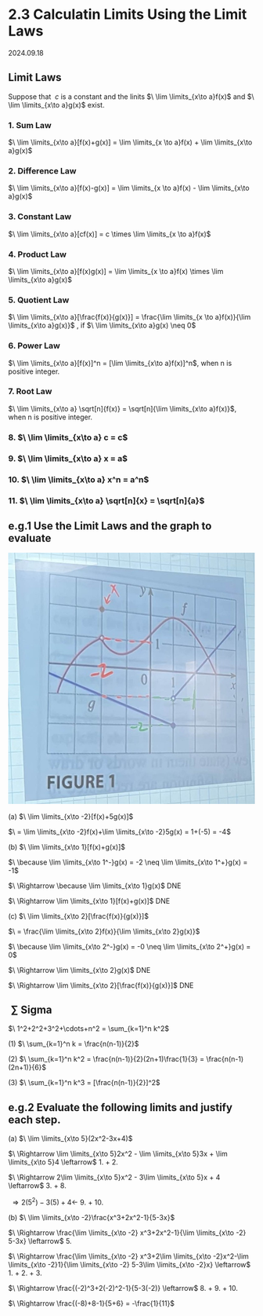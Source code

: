 # 2.3 Calculatin Limits Using the Limit Laws
2024.09.18

## Limit Laws

Suppose that $\ c$ is a constant and the linits $\ \lim \limits_{x\to a}f(x)$ and $\ \lim \limits_{x\to a}g(x)$ exist.

### 1. Sum Law

$\ \lim \limits_{x\to a}[f(x)+g(x)] = \lim \limits_{x \to a}f(x) + \lim \limits_{x\to a}g(x)$

### 2. Difference Law

$\ \lim \limits_{x\to a}[f(x)-g(x)] = \lim \limits_{x \to a}f(x) - \lim \limits_{x\to a}g(x)$

### 3. Constant Law

$\ \lim \limits_{x\to a}[cf(x)] = c \times \lim \limits_{x \to a}f(x)$

### 4. Product Law

$\ \lim \limits_{x\to a}[f(x)g(x)] = \lim \limits_{x \to a}f(x) \times \lim \limits_{x\to a}g(x)$

### 5. Quotient Law

$\ \lim \limits_{x\to a}[\frac{f(x)}{g(x)}] = \frac{\lim \limits_{x \to a}f(x)}{\lim \limits_{x\to a}g(x)}$ , if $\ \lim \limits_{x\to a}g(x)	\neq 0$

### 6. Power Law

$\ \lim \limits_{x\to a}[f(x)]^n = [\lim \limits_{x\to a}f(x)]^n$, when n is positive integer.

### 7. Root Law

$\ \lim \limits_{x\to a} \sqrt[n]{f(x)} = \sqrt[n]{\lim \limits_{x\to a}f(x)}$, when n is positive integer.

### 8. $\ \lim \limits_{x\to a} c = c$

### 9. $\ \lim \limits_{x\to a} x = a$

### 10. $\ \lim \limits_{x\to a} x^n = a^n$

### 11. $\ \lim \limits_{x\to a} \sqrt[n]{x} = \sqrt[n]{a}$

## e.g.1 Use the Limit Laws and the graph to evaluate

![graph](img/2024.09.24.1.jpg)

(a) $\ \lim \limits_{x\to -2}[f(x)+5g(x)]$

$\ = \lim \limits_{x\to -2}f(x)+\lim \limits_{x\to -2}5g(x) = 1+(-5) = -4$

(b) $\ \lim \limits_{x\to 1}[f(x)+g(x)]$

$\ \because \lim \limits_{x\to 1^-}g(x) = -2 \neq \lim \limits_{x\to 1^+}g(x) = -1$

$\ \Rightarrow \because \lim \limits_{x\to 1}g(x)$ DNE

$\ \Rightarrow \lim \limits_{x\to 1}[f(x)+g(x)]$ DNE

(c) $\ \lim \limits_{x\to 2}[\frac{f(x)}{g(x)}]$

$\ = \frac{\lim \limits_{x\to 2}f(x)}{\lim \limits_{x\to 2}g(x)}$

$\ \because \lim \limits_{x\to 2^-}g(x) = -0 \neq \lim \limits_{x\to 2^+}g(x) = 0$

$\ \Rightarrow \lim \limits_{x\to 2}g(x)$ DNE

$\ \Rightarrow \lim \limits_{x\to 2}[\frac{f(x)}{g(x)}]$ DNE

## $\ \sum$ Sigma

$\ 1^2+2^2+3^2+\cdots+n^2 = \sum_{k=1}^n k^2$

(1) $\ \sum_{k=1}^n k = \frac{n(n-1)}{2}$

(2) $\ \sum_{k=1}^n k^2 = \frac{n(n-1)}{2}(2n+1)\frac{1}{3} = \frac{n(n-1)(2n+1)}{6}$

(3) $\ \sum_{k=1}^n k^3 = [\frac{n(n-1)}{2}]^2$

## e.g.2 Evaluate the following limits and justify each step.

(a) $\ \lim \limits_{x\to 5}(2x^2-3x+4)$

$\ \Rightarrow \lim \limits_{x\to 5}2x^2 - \lim \limits_{x\to 5}3x + \lim \limits_{x\to 5}4 \leftarrow$ 1. + 2.

$\ \Rightarrow 2\lim \limits_{x\to 5}x^2 - 3\lim \limits_{x\to 5}x + 4 \leftarrow$ 3. + 8.

$\ \Rightarrow 2(5^2) - 3(5) + 4 \leftarrow$ 9. + 10.

(b) $\ \lim \limits_{x\to -2}\frac{x^3+2x^2-1}{5-3x}$

$\ \Rightarrow \frac{\lim \limits_{x\to -2} x^3+2x^2-1}{\lim \limits_{x\to -2} 5-3x} \leftarrow$ 5.

$\ \Rightarrow \frac{\lim \limits_{x\to -2} x^3+2\lim \limits_{x\to -2}x^2-\lim \limits_{x\to -2}1}{\lim \limits_{x\to -2} 5-3\lim \limits_{x\to -2}x} \leftarrow$ 1. + 2. + 3.

$\ \Rightarrow \frac{(-2)^3+2(-2)^2-1}{5-3(-2)} \leftarrow$ 8. + 9. + 10.

$\ \Rightarrow \frac{(-8)+8-1}{5+6} = -\frac{1}{11}$